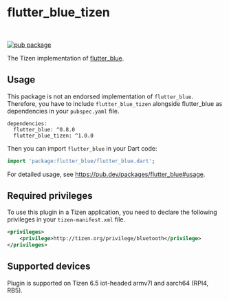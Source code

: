 <br>
<h1 align="left"> flutter_blue_tizen </h1>
<br>

[![pub package](https://img.shields.io/pub/v/flutter_blue_tizen.svg)](https://pub.dev/packages/flutter_blue_tizen)

The Tizen implementation of <a href="https://github.com/pauldemarco/flutter_blue">flutter_blue</a>.


## Usage

This package is not an endorsed implementation of `flutter_blue`. Therefore, you have to include `flutter_blue_tizen` alongside flutter_blue as dependencies in your `pubspec.yaml` file.

```
dependencies:
  flutter_blue: ^0.8.0
  flutter_blue_tizen: ^1.0.0
```

Then you can import `flutter_blue` in your Dart code:

```dart
import 'package:flutter_blue/flutter_blue.dart';
```


For detailed usage, see https://pub.dev/packages/flutter_blue#usage.

## Required privileges

To use this plugin in a Tizen application, you need to declare the following privileges in your `tizen-manifest.xml` file.

```xml
<privileges>
    <privilege>http://tizen.org/privilege/bluetooth</privilege>
</privileges>
```

## Supported devices

Plugin is supported on Tizen 6.5 iot-headed armv7l and aarch64 (RPI4, RB5).
